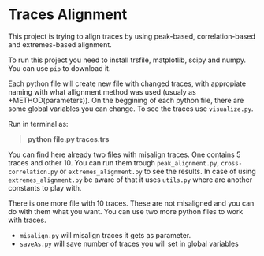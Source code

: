 # Traces Alignment

This project is trying to align traces by using peak-based, correlation-based and extremes-based alignment.

To run this project you need to install trsfile, matplotlib, scipy and numpy. You can use `pip` to download it.

Each python file will create new file with changed traces, with appropiate naming with what allignment method was used (usualy as +METHOD(parameters)). 
On the beggining of each python file, there are some global variables you can change. To see the traces use `visualize.py`.

Run in terminal as:
> **python file.py traces.trs**

You can find here already two files with misalign traces. One contains 5 traces and other 10. 
You can run them trough `peak_alignment.py`, `cross-correlation.py` or `extremes_alignment.py` to see the results. 
In case of using `extremes_alignment.py` be aware of that it uses `utils.py` where are another constants to play with.

There is one more file with 10 traces. These are not misaligned and you can do with them what you want.
You can use two more python files to work with traces.
- `misalign.py` will misalign traces it gets as parameter.
- `saveAs.py` will save number of traces you will set in global variables
